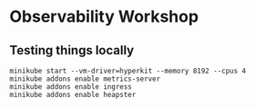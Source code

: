 # Observability Workshop

## Testing things locally

````
minikube start --vm-driver=hyperkit --memory 8192 --cpus 4
minikube addons enable metrics-server
minikube addons enable ingress
minikube addons enable heapster
````